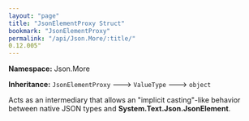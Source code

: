 ```yaml
---
layout: "page"
title: "JsonElementProxy Struct"
bookmark: "JsonElementProxy"
permalink: "/api/Json.More/:title/"
0.12.005"
---
```

**Namespace:** Json.More

**Inheritance:**
`JsonElementProxy`
 🡒 
`ValueType`
 🡒 
`object`

Acts as an intermediary that allows an "implicit casting"-like behavior between
native JSON types and **System.Text.Json.JsonElement**.

